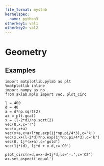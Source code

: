 ```yaml
---
file_format: mystnb
kernelspec:
  name: python3
otherkey1: val1
otherkey2: val2
---
```

# Geometry

## Examples


```{code-cell} ipython3
import matplotlib.pylab as plt
%matplotlib inline
import numpy as np
from aklab.mpls import vec, plot_circ
```

```{code-cell} ipython3
l = 400
d = 40
a = d*np.sqrt(2)
ax = plt.gca()
x = (l-2*d)/np.sqrt(2)
vec(0,x,c='r')
vec(x,x+a)
vec(x+a,x+a+l*np.exp(1j*np.pi/4*3),c='k')
vec(x,x+(l-2*d)*np.exp(1j*np.pi/4*3),c='k')
vec(0, 1j*(x+a),c='gold')
vec(1j*(d), 1j*d + x-d,c='C0')

plot_circ(r=d,o=x-d+1j*d,ls='-.',c='C2')
ax.set_aspect('equal')
```